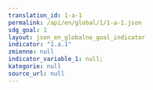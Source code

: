 ```yaml
---
translation_id: 1-a-1
permalink: /api/en/global/1/1-a-1.json
sdg_goal: 1
layout: json_en_globalne_goal_indicator
indicator: "1.a.1"
zmienne: null
indicator_variable_1: null;
kategorie: null
source_url: null
---
```

